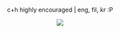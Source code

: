 <p align= center> c+h highly encouraged | eng, fil, kr :P
<p align=center> <img src=https://komarev.com/ghpvc/?username=r4n-reii&color=99968b&style=flat-square&label=🎹>
<!---
r4n-reii/r4n-reii is a ✨ special ✨ repository because its `README.md` (this file) appears on your GitHub profile.
You can click the Preview link to take a look at your changes.
--->
